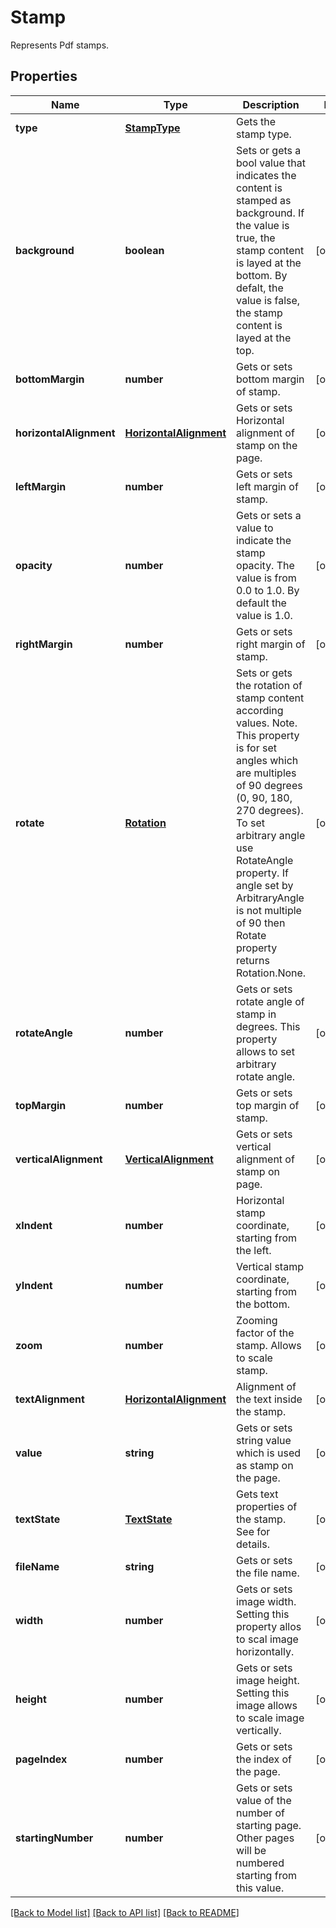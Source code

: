 # Stamp
Represents Pdf stamps.

## Properties
Name | Type | Description | Notes
------------ | ------------- | ------------- | -------------
**type** | [**StampType**](StampType.md) | Gets the stamp type. | 
**background** | **boolean** | Sets or gets a bool value that indicates the content is stamped as background. If the value is true, the stamp content is layed at the bottom. By defalt, the value is false, the stamp content is layed at the top. | [optional]
**bottomMargin** | **number** | Gets or sets bottom margin of stamp. | [optional]
**horizontalAlignment** | [**HorizontalAlignment**](HorizontalAlignment.md) | Gets or sets Horizontal alignment of stamp on the page.  | [optional]
**leftMargin** | **number** | Gets or sets left margin of stamp. | [optional]
**opacity** | **number** | Gets or sets a value to indicate the stamp opacity. The value is from 0.0 to 1.0. By default the value is 1.0. | [optional]
**rightMargin** | **number** | Gets or sets right margin of stamp. | [optional]
**rotate** | [**Rotation**](Rotation.md) | Sets or gets the rotation of stamp content according values. Note. This property is for set angles which are multiples of 90 degrees (0, 90, 180, 270 degrees). To set arbitrary angle use RotateAngle property. If angle set by ArbitraryAngle is not multiple of 90 then Rotate property returns Rotation.None. | [optional]
**rotateAngle** | **number** | Gets or sets rotate angle of stamp in degrees. This property allows to set arbitrary rotate angle.  | [optional]
**topMargin** | **number** | Gets or sets top margin of stamp. | [optional]
**verticalAlignment** | [**VerticalAlignment**](VerticalAlignment.md) | Gets or sets vertical alignment of stamp on page. | [optional]
**xIndent** | **number** | Horizontal stamp coordinate, starting from the left. | [optional]
**yIndent** | **number** | Vertical stamp coordinate, starting from the bottom. | [optional]
**zoom** | **number** | Zooming factor of the stamp. Allows to scale stamp. | [optional]
**textAlignment** | [**HorizontalAlignment**](HorizontalAlignment.md) | Alignment of the text inside the stamp. | [optional]
**value** | **string** | Gets or sets string value which is used as stamp on the page. | [optional]
**textState** | [**TextState**](TextState.md) | Gets text properties of the stamp. See for details. | [optional]
**fileName** | **string** | Gets or sets the file name. | [optional]
**width** | **number** | Gets or sets image width. Setting this property allos to scal image horizontally. | [optional]
**height** | **number** | Gets or sets image height. Setting this image allows to scale image vertically. | [optional]
**pageIndex** | **number** | Gets or sets the index of the page. | [optional]
**startingNumber** | **number** | Gets or sets value of the number of starting page. Other pages will be numbered starting from this value. | [optional]
[[Back to Model list]](../README.md#documentation-for-models) [[Back to API list]](../README.md#documentation-for-api-endpoints) [[Back to README]](../README.md)

